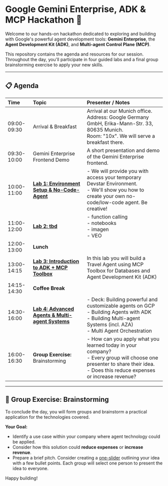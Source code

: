 # Google Gemini Enterprise, ADK & MCP Hackathon 🚀

Welcome to our hands-on hackathon dedicated to exploring and building with Google's powerful agent development tools: **Gemini Enterprise**, the **Agent Development Kit (ADK)**, and **Multi-agent Control Plane (MCP)**.

This repository contains the agenda and resources for our session. Throughout the day, you'll participate in four guided labs and a final group brainstorming exercise to apply your new skills.

---

## 📋 Agenda

| Time          | Topic                                     | Presenter / Notes                                                                                                                                                                                                                                                               |
| :------------ | :---------------------------------------- | :------------------------------------------------------------------------------------------------------------------------------------------------------------------------------------------------------------------------------------------------------------------------------ |
| 09:00-09:30   | Arrival & Breakfast                       | Arrival at our Munich office.<br> Address: Google Germany GmbH, Erika-Mann-Str. 33, 80635 Munich. <br> Room: "10x". We will serve a breakfast there.                                                                                                                                                                           |
| 09:30-10:00   | Gemini Enterprise Frontend Demo                  | A short presentation and demo of the Gemini Enterprise frontend.                                                                                                                                                                                                                       |
| 10:00-11:00   | [**Lab 1: Environment Setup & No-Code-Agent**](./labs/lab1/README.md) | - We will provide you with access your temporary Devstar Environment. <br>- We'll show you how to create your own no-code/low-code agent. Be creative!                                                                                                                                                      |
| 11:00-12:00   | [**Lab 2: tbd**](./labs/lab2/README.md)                 | - function calling<br>- notebooks<br>- imagen<br>- VEO                                                                                                                                                                    |
| 12:00-13:00   | **Lunch**                                     |                                                                                                                                                                                                                                                                            |
| 13:00-14:15   | [**Lab 3: Introduction to ADK + MCP Toolbox**](./labs/lab3/README.md)           | In this lab you will build a Travel Agent using MCP Toolbox for Databases and Agent Development Kit (ADK)                                                                                                                                                            |
| 14:15-14:30   | **Coffee Break**                              |                                                                                                                                                                                                                                                                    |
| 14:30-16:00   | [**Lab 4: Advanced Agents & Multi-agent Systems**](./labs/lab4/README.md)               | - Deck: Building powerful and customizable agents on GCP<br>- Building Agents with ADK<br>- Building Multi-agent Systems (incl. AZA)<br>- Multi Agent Orchestration |
| 16:00-16:30   | **Group Exercise:** Brainstorming         | - How can you apply what you learned today in your company?<br>- Every group will choose one presenter to share their idea.<br>- Does this reduce expenses or increase revenue?                                                                                                       

---

## 🧠 Group Exercise: Brainstorming

To conclude the day, you will form groups and brainstorm a practical application for the technologies covered.

**Your Goal:**
* Identify a use case within your company where agent technology could be applied.
* Consider how this solution could **reduce expenses** or **increase revenue**.
* Prepare a brief pitch. Consider creating a [one-slider](https://docs.google.com/presentation) outlining your idea with a few bullet points. Each group will select one person to present the idea to everyone.

Happy building!
